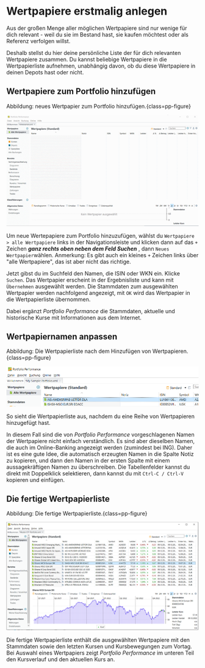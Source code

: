 # Wertpapiere erstmalig anlegen

Aus der großen Menge aller möglichen Wertpapiere sind nur wenige für dich relevant - weil du sie im Bestand hast, sie kaufen möchtest oder als Referenz verfolgen willst.

Deshalb stellst du hier deine persönliche Liste der für dich relevanten Wertpapiere zusammen. Du kannst beliebige Wertpapiere in die Wertpapierliste aufnehmen, unabhängig davon, ob du diese Wertpapiere in deinen Depots hast oder nicht.

## Wertpapiere zum Portfolio hinzufügen


Abbildung: neues Wertpapier zum Portfolio hinzufügen.{class=pp-figure}

![](images/wertpapier-anlegen.gif)


Um neue Wertepapiere zum Portfolio hinzuzufügen, wählst du `Wertpapiere > alle Wertpapiere` links in der Navigationsleiste und klicken dann auf das `+` Zeichen ***ganz rechts oben neben dem Feld Suchen*** , dann `Neues Wertpapier`wählen. Anmerkung: Es gibt auch ein kleines `+` Zeichen links über "alle Wertpapiere", das ist aber nicht das richtige.

Jetzt gibst du im Suchfeld den Namen, die ISIN oder WKN ein. Klicke `Suchen`. Das Wertpapier erscheint in der Ergebnisliste und kann mit `Übernehmen` ausgewählt werden. Die Stammdaten zum ausgewählten Wertpapier werden nachfolgend angezeigt, mit `OK` wird das Wertpapier in die Wertpapierliste übernommen.

Dabei ergänzt *Portfolio Performance* die Stammdaten, aktuelle und historische Kurse mit Informationen aus dem Internet.

## Wertpapiernamen anpassen

Abbildung: Die Wertpapierliste nach dem Hinzufügen von Wertpapieren.{class=pp-figure}

![](images/wertpapier-liste.png)


So sieht die Wertpapierliste aus, nachdem du eine Reihe von Wertpapieren hinzugefügt hast.

In diesem Fall sind die von *Portfolio Performance* vorgeschlagenen Namen der Wertpapiere nicht einfach verständlich. Es sind aber dieselben Namen, die auch im Online-Banking angezeigt werden (zumindest bei ING). Daher ist es eine gute Idee, die automatisch erzeugten Namen in die Spalte Notiz zu kopieren, und dann den Namen in der ersten Spalte mit einem aussagekräftigen Namen zu überschreiben. Die Tabellenfelder kannst du direkt mit Doppelklick selektieren, dann kannst du mit `Ctrl-C / Ctrl-V` kopieren und einfügen.

## Die fertige Wertpapierliste

Abbildung: Die fertige Wertpapierliste.{class=pp-figure}

![](images/wertpapier-liste-komplett.png)

Die fertige Wertpapierliste enthält die ausgewählten Wertpapiere mit den Stammdaten sowie den letzten Kursen und Kursbewegungen zum Vortag. Bei Auswahl eines Wertpapiers zeigt *Portfolio Performance* im unteren Teil den Kursverlauf und den aktuellen Kurs an.
